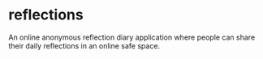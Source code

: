 # reflections
 An online anonymous reflection diary application where people can share their daily reflections in an online safe space.